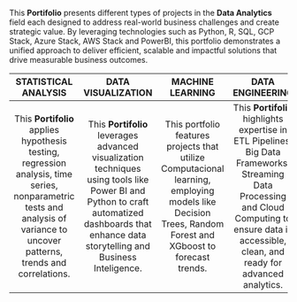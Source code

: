 This **Portifolio** presents different types of projects in the **Data Analytics** field each designed to address real-world business challenges and create strategic value. By leveraging technologies such as Python, R, SQL, GCP Stack, Azure Stack, AWS Stack and PowerBI, this portfolio demonstrates a unified approach to deliver efficient, scalable and impactful solutions that drive measurable business outcomes.

| STATISTICAL ANALYSIS | DATA VISUALIZATION | MACHINE LEARNING  | DATA ENGINEERING |
| :---: | :---: | :---: | :---: |
| This **Portifolio** applies hypothesis testing, regression analysis, time series, nonparametric tests and analysis of variance to uncover patterns, trends and correlations. | This **Portifolio** leverages advanced visualization techniques using tools like Power BI and Python to craft automatized dashboards that enhance data storytelling and Business Inteligence. | This portfolio features projects that utilize Computacional learning, employing models like Decision Trees, Random Forest and XGboost to forecast trends. | This **Portifolio** highlights expertise in ETL Pipelines, Big Data Frameworks, Streaming Data Processing and Cloud Computing to ensure data is accessible, clean, and ready for advanced analytics. |


